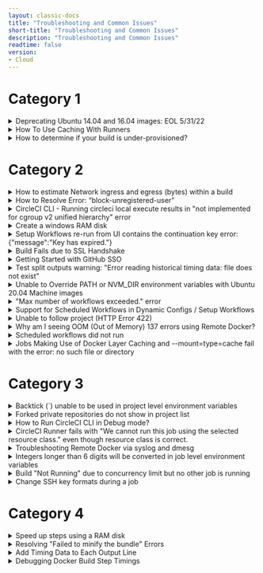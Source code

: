 ```yaml
---
layout: classic-docs
title: "Troubleshooting and Common Issues"
short-title: "Troubleshooting and Common Issues"
description: "Troubleshooting and Common Issues"
readtime: false
version:
- Cloud
---
```


# Category 1

<details markdown=block>

<summary>Deprecating Ubuntu 14.04 and 16.04 images: EOL 5/31/22</summary>

### Applies to: jobs using `machine: true` or specifying a `14.04 ubuntu` Machine image
{:.no_toc}

* **_Note:_** _Ubuntu 16.04 has reached the end of its LTS window as of April 2021 and will no longer be supported by Canonical. As a result, `ubuntu-1604:202104-01` is the final Ubuntu 16.04 image released by CircleCI. We suggest upgrading to the latest Ubuntu 20.04 image for continued releases and support past April 2021._  
    
Please contact [support@circleci.com ](mailto:support@circleci.com)or open a ticket in the [CircleCI Support Center](https://support.circleci.com/hc/en-us/requests/new) with any questions or issues that arise during migration.

If you don’t [specify a machine image](https://circleci.com/docs/2.0/configuration-reference/#available-machine-images), you are using the default image and you’ll need to take action. 

Currently, when using _`machine: true`_  builds are using a _`Ubuntu 14.04`_ image. If you do not specify an image, your build will be using the default image which will be _`Ubuntu 22.04`_ as of 31-May-2022\. This may lead to a breaking change. 

You can tell if you fall into this category if any of your jobs look like this:

```yaml
jobs:
  build:
    machine: true # This is using the default old machine image
    steps:
      - checkout
```

Or it may look like this which is an example of a 14.04 based image:

```yaml
jobs:
  build:
    machine:
      image: circleci/classic:201709-01 # This is a 14.04 based image
    steps:
      - checkout
```

The following options are available, [given the deprecation of older images](https://discuss.circleci.com/t/old-linux-machine-image-remote-docker-deprecation/37572 "https://discuss.circleci.com/t/old-linux-machine-image-remote-docker-deprecation/37572"), **our recommendation is to update your image following our guides:**

* [Migrating from Ubuntu 14.04 to Ubuntu 20.04](https://circleci.com/docs/2.0/images/linux-vm/14.04-to-20.04-migration/)
* [Migrating from Ubuntu 16.04 to Ubuntu 20.04](https://circleci.com/docs/2.0/images/linux-vm/16.04-to-20.04-migration/)

See our documentation update on our [newer machine images.](https://circleci.com/docs/2.0/configuration-reference/#available-machine-images "https://circleci.com/docs/2.0/configuration-reference/#available-machine-images")

### How to Locate Image Use using GitHub Search  
{:.no_toc}

_This does not find executors used via orbs - keep in mind if you are using an older version of an orb, it may have an executor using the Ubuntu 14.04 and 16.04 images_

### How to look for a Ubuntu 16.04 image
{:.no_toc}

`org:CircleCI-Public ubuntu-1604 path:.circleci filename:config.yml`

Replace `CircleCI-Public` with the org that needs to be search. This searches all projects in that orb that mention that image.   

### How to look for an Ubuntu 14.04 images
{:.no_toc}

`org:CircleCI-Public circleci/classic path:.circleci filename:config.yml`

</details>


<details markdown=block>
<summary>How To Use Caching With Runners</summary>

To utilize the caching feature on a runner, the data that needs to be cached should be placed in a common directory such as /tmp/.

When restoring the cache, the data will be restored in the same common folder.

```yaml
job1:
  machine: true
  resource_class: your-namespace/your-resource
  steps:
      - run: echo "sent to job 2" >> /tmp/cache.txt
      - save_cache:
          key: runner-cache-v1
          paths:
            - /tmp/cache.txt
  
job2:
  machine: true
  resource_class: your-namespace/your-resource
  steps:
    - restore_cache:
        keys:
          - runner-cache-v1
    - run: cat /tmp/cache.txt
```

</details>


<details markdown=block>
<summary>How to determine if your build is under-provisioned?</summary>

Each build on CircleCI will be allocated specific vCPUs and memory, based on the [executor type](https://circleci.com/docs/2.0/executor-types/) selected.  
  
We have since [released the Resources tab](https://circleci.com/changelog/#docker-resource-utilization-graphs) on the build UI for builds using the [Docker executor](https://circleci.com/docs/2.0/executor-intro/#docker).  
This will allow developers to understand the CPU and memory utilization profile of their **Docker-executor** builds, especially if they are under-provisioned (or over-provisioned for that matter).  
  
![Under provisioned screenshot]({{site.baseurl }}/assets/img/docs/troubleshooting_images/under_provisioned.png)
  

**Note** that for Docker-executor jobs that [uses multiple images](https://circleci.com/docs/2.0/executor-types/#using-multiple-docker-images), note that this graph accounts for **all of the containers,** not just the primary container.  
In addition, the data points are captured at 15-seconds intervals, so if your job completes before 15 seconds, there would be no data points on the graph then.  
  
You can then provision a larger [resource class](https://circleci.com/docs/2.0/executor-types/#available-docker-resource-classes) to allocate resources accordingly.  
  
</details>

# Category 2

<details markdown=block>
<summary>How to estimate Network ingress and egress (bytes) within a build</summary>

You can view details of your organization's network transfer and storage usage on your Plan > Plan Usage screen. In addition, you can [find out more about how to manage your network and storage costs here](https://circleci.com/docs/2.0/persist-data/#managing-network-and-storage-use).  
  
However, you may like to determine the network transfer (ingress and egress) of a specific build. This may be useful for your team, in order to diagnose which processes in the build may be consuming high network transfer usage for instance.  
  
For Docker-based jobs, we can look at the [networking information, particularly from \`/proc/net/dev\`](https://www.kernel.org/doc/html/latest/filesystems/proc.html#id15), to figure out the network transfer, before and after a specific command.

`cat /proc/net/dev`

Extending on the method above, [here is an example Orb that will calculate the stats to readable format](https://circleci.com/developer/orbs/orb/nanophate/docker-profiling). We can see it in action with an example screenshot below:

![Fig_A.jpg]( {{ site.baseurl }}/assets/img/docs/troubleshooting_images/estimate_network_egress.png)


To illustrate how to use [the \`network\` command of this Orb](https://circleci.com/developer/orbs/orb/nanophate/docker-profiling#commands-network), you can configure your config like this, to see how much bytes are transmitted and received for a \`curl\` request, for example:

```yaml
version: '2.1'
  
orbs:
  profiling: nanophate/docker-profiling@0.3.0
  
jobs:
  build:
    docker:
      - image: cimg/base:stable
  steps:
    - checkout
    - profiling/network
```
  
  
**NOTE:** Your overall **Network Transfer** amount is not representative of your billable usage. Only certain actions will result in network egress, which in turn results in billable usage. For more information, do check out our guide here: <https://circleci.com/docs/2.0/persist-data/#overview-of-storage-and-network-transfer>

</details>

<details markdown=block>
<summary>How to Resolve Error: “block-unregistered-user”</summary>

#### **Overview**
{:.no_toc}

The following issue of having unregistered users spend your organization’s credits through unsanctioned builds can be resolved by enabling a plan usage feature that will disable unregistered users from using credits belonging to your organization.

#### **How to Enable Usage Control**
{:.no_toc}

To disable the ability of unregistered users to trigger builds and save credits you can follow these steps:

1\. Visit the Usage Control tab URL (also available on the left-hand column of the application landing page through the Plan tab): app.circleci.com/settings/plan/\[githubORbitbucket\]/\[OrganizationName\]/usage-controls
  
![Fig_A.jpg]( {{ site.baseurl }}/assets/img/docs/troubleshooting_images/block_unregistered_Fig_A.jpeg)

2\. Toggle on the usage control switch titled “Prevent unregistered user spend”. As noted in the example images below, upon a successful toggle the switch will turn blue.

![Fig_B.jpg]( {{ site.baseurl }}/assets/img/docs/troubleshooting_images/block_unregistered_Fig_B.jpeg)


![Fig_C.jpg]( {{ site.baseurl }}/assets/img/docs/troubleshooting_images/block_unregistered_Fig_C.jpeg)
  
  
#### **How to Confirm Usage Control is Enabled**
{:.no_toc}

Once the Usage Control is enabled the feature is effective immediately. Any GitHub/Bitbucket user who is not associated with your organization’s GitHub/Bitbucket account will be unable to trigger a build moving forward, and thus halts their ability to misuse credits.

Should an unregistered user trigger a build in your organization after the feature has been enabled, a failed build will occur in the Pipelines dashboard. Upon clicking into the job, one will note a message displaying “block-unregistered-user”, as noted in the image below:

![Fig_D.jpg]( {{ site.baseurl }}/assets/img/docs/troubleshooting_images/block_unregistered_Fig_D.jpeg)
  
#### How to Register a User
{:.no_toc}

In order to register a user, they can [sign up for CircleCI](https://circleci.com/signup/) with their respective GitHub or Bitbucket login. If they are part of your organization, they can [follow projects](https://circleci.com/docs/2.0/project-build/#add-projects-page) in order to view build history. 

Once registered they can then be included on the active user list on your Plan Usage page under the Users tab: app.circleci.com/settings/plan/\[githubORbitbucket\]/\[OrganizationName\]/usage

#### How to Turn Off Usage Control
{:.no_toc}

In order to disable the Usage Control and allow unregistered users to trigger builds, one can go into their Usage Controls section in the Plans tab and toggle the switch to an off position as noted in the images below.

Here is a direct link to the Usage Controls section: app.circleci.com/settings/plan/\[githubORbitbucket\]/\[OrganizationName\]/usage-controls

![Fig_C.jpg]( {{ site.baseurl }}/assets/img/docs/troubleshooting_images/block_unregistered_Fig_C.jpeg)

![Fig_B.jpg]( {{ site.baseurl }}/assets/img/docs/troubleshooting_images/block_unregistered_Fig_B.jpeg)

</details>


<details markdown=block>
<summary>CircleCI CLI - Running circleci local execute results in "not implemented for cgroup v2 unified hierarchy" error</summary>

When executing the command `circleci local execute`, you may get the following error if your version of Docker is using cgroupsv2:

Error:
Unexpected environment preparation error: error looking up cgroup: not implemented for cgroup v2 unified hierarchy

At this time, we do not support version 2 of cgroups. Please use cgroupsv1 when running the cli locally.

</details>


<details markdown=block>
<summary>Create a windows RAM disk</summary>

If you would like to create a ramdisk within CircleCI you can use the windows program `imdisk` which can be installed using the [chocolatey package manager](https://chocolatey.org/) which comes preinstalled with the Windows executor.

Below you will find an example config.yml which will install the `imdisk` software and then create a ramdisk within the executor.

The issue is that the ramdisk will not be persistent as it will be removed once the machine is stopped.

```yaml
version: 2.1

orbs:
  win: circleci/windows@2.2.0

jobs:
  build:
    executor:
      name: win/default
      shell: powershell.exe
    steps:
      - checkout
      - run: systeminfo
      - run:
          name: "Install imdisk"
          shell: powershell.exe
          command: |
            choco install imdisk
      - run:
          name: "Imdisk"
          command: |
            imdisk -a -s 512M -m X: -p "/fs:ntfs /q /y"
```

`choco install imdisk` will install the imdisk software.

A breakdown of the `imdisk` command from the config.yml is given below:

* \-a initializes the virtual disk.
* \-s 512M is the size, 512 MegaBytes.  
The full choices are b, k, m, g, t, K, M, G, or T.  
These denote a number of 512-byte blocks, thousand bytes, million bytes, billion bytes, trillion bytes, KB, MB, GB, and TB, respectively.
* \-m X: sets up the mount point a.k.a. the drive letter, X:.
* \-p "fs:ntfs /q /y" formats the drive.  
\-p's parameters are actually for Windows' format program.  
So, if you want the RAM disk in a different filesystem, just change ntfs to fat (FAT16) or fat32 (FAT32).

For more information on `imdisk` please see [this link](https://sourceforge.net/p/imdisk-toolkit/doc/Home/)

</details>


<details markdown=block>
<summary>Setup Workflows re-run from UI contains the continuation key error: {"message":"Key has expired."}</summary>

This error can be encountered if attempted to re-run the [Setup Workflow](https://circleci.com/docs/2.0/dynamic-config/) from the UI.  
  
For security and consistency reasons, continuation is allowed once per pipeline, and only for a certain amount of time after the setup phase started - if you see the the pipeline erroring instead of continuing it, please be aware this to prevent malicious continuing.

</details>


<details markdown=block>
<summary>Build Fails due to SSL Handshake</summary>

On **Tuesday November 16, 2021**, GitHub sunset their DSA SHA256 key. 

Details on this key sunset are here:

<https://docs.github.com/en/authentication/keeping-your-account-and-data-secure/githubs-ssh-key-fingerprints> 

This would cause a custom image that has not updated \`git\` before November 16, 2021 to fail with the following error while attempting to \`checkout\` from GitHub:

Either git or ssh (required by git to clone through SSH) is not installed in the image. Falling back to CircleCI's native git client but the behavior may be different from official git. If this is an issue, please use an image that has official git and ssh installed.
Cloning git repository

error cloning repository: ssh: handshake failed: knownhosts: key mismatch  
  
In this case, it will be necessary to update git on your custom image to utilize one of the recommended keys GitHub lists in the above documentation. 

</details>


<details markdown=block>
<summary>Getting Started with GitHub SSO</summary>

### Enable SSO for SSH Keys and Tokens
{:.no_toc}

To get set up with GitHub SSO, there are a couple of settings a user must configure on their account. Follow the below instructions; failure to do so may cause access issues with some GitHub functionality, such as project [deploy/user SSH keys](https://circleci.com/docs/2.0/gh-bb-integration/#deployment-keys-and-user-keys), ability to initiate pipelines and edit config, etc.

1. Log into GitHub and navigate to your user’s Settings → SSH and GPG keys ([direct link here](https://github.com/settings/keys)).
2. For each key used in one or more protected orgs, **Configure SSO** → **Authorize** the org(s) so that the key can access protected resources:  
![Github SSO screenshot]( {{ site.baseurl }}/assets/img/docs/troubleshooting_images/github_sso.png)

3. These SSH keys should now have access to the protected orgs. No further action within CircleCI is required.

### Enabling SSO for Tokens and Apps
{:.no_toc}

If using GitHub personal access tokens in your CircleCI pipelines, you’ll also need to **Enable SSO** for each token. Follow the same steps as above:

1. Go to Settings → Developer Settings → Personal access tokens
2. Follow the same steps as described above to enable protected org access for these tokens.

### Common Issues
{:.no_toc}

See our support article [here](https://support.circleci.com/hc/en-us/articles/360043002793) for troubleshooting common SSO/SAML-related issues for user GitHub OAuth credentials (used for most interactions with CircleCI, including creating pipelines on new commits).

For troubleshooting issues with GitHub SSH keys and personal access tokens, see the above sections.

</details>


<details markdown=block>
<summary>Test split outputs warning: "Error reading historical timing data: file does not exist"</summary>

`circleci tests split` can output the following warning:

Error reading historical timing data: file does not exist

This can happen for several reasons including, but not limited to:

1. The [job parallelism](https://circleci.com/docs/2.0/configuration-reference/#parallelism) is set to 1\. Parallelism needs to be set to at least 2 to generate and attach historical timing data
2. The test splitting job has not had a successful test run that generated the appropriate JUnit XML or Cucumber JSON formatted test results file
3. The test results files are not stored via [store\_test\_results](https://circleci.com/docs/2.0/collect-test-data/)

</details>


<details markdown=block>
<summary>Unable to Override PATH or NVM_DIR environment variables with Ubuntu 20.04 Machine images</summary>

Ubuntu 20.04 images set `$BASH_ENV` in a way that they can not be overridden via the `environment` parameter.

For example, the following with not change the `$PATH`

```yaml
steps:
  - run:
      environment:
        PATH: /usr/local/bin

jobs:
  build:
    environment:
        PATH: /usr/local/bin
```

To work around this issue, customers can add an export step at the top of the `run` step where the environment variable is used

```yml
- run: |
  export PATH=/usr/local/bin
  # additional commands
```


</details>


<details markdown=block>
<summary>"Max number of workflows exceeded." error</summary>

CircleCI Dynamic Configs, formally known as Setup Workflows, allows for a maximum of 1 workflows in the initial setup workflow. So if \`setup: true\` is set then the following config would be invalid:  
  
```yaml
workflows:
  one:
    jobs:
      - unit-tests
  two:
    jobs:
      - integration-tests
```
  
Customers can work around this by trying to combine both workflows into a single workflow:

```yaml
workflows:
  one:
    jobs:
      - unit-tests
      - inegration-tests
```

**Note**: More than one workflow can be defined within a dynamic config, and the above error can be avoided as long as conditional parameters are set so that only one workflow will be executed.

</details>


<details markdown=block>
<summary>Support for Scheduled Workflows in Dynamic Configs / Setup Workflows</summary>

Scheduled workflows are not currently supported with Dynamic Configs / Setup Workflows

At the moment you can utilize the following as a workaround:

<https://discuss.circleci.com/t/workaround-using-scheduled-workflows-with-dynamic-config/40344>

</details>


<details markdown=block>
<summary>Unable to follow project (HTTP Error 422)</summary>

If when you're **unable to follow a project** and see a pop-up error or if, in some instances, nothing happens.

1. Open your **browser console**.
2. Check if the **following errors** are present:

```
POST https://circleci.com/api/v1.1/project/gh/<yourorganization>/<yourproject>/follow 422 (Unprocessable Entity)
```

_**Note**: In the above error message, `<yourorganization>` will be replaced with your organization name and `<yourproject>` will be replaced by the name of the project you're trying to follow._

```
Uncaught (in promise) Error: {"message":"{\"message\":\"Validation Failed\",\"errors\":[{\"resource\":\"Hook\",\"code\":\"custom\",\"message\":\"Hook already exists on this repository\"}],\"documentation_url\":\"https://docs.github.com/rest/reference/repos#update—a—repository—webhook\"}"}
```

If you do see the above errors, this suggests the presence of multiple CircleCI webhooks in the related repository settings.

**To resolve the issue:**

1. Go to the **"Webhooks"** section of the corresponding **GitHub repository settings** > `https://github.com/<ORG>/<REPO>/settings/hooks`.

2. Delete any additional CircleCI webhook so that only one remains.

_**Important note**: the webhook we're referring to above is the CircleCI webhook in the GitHub repository settings. It is completely distinct from any webhook you configured in the CircleCI UI under Project Settings > Webhooks._

</details>


<details markdown=block>
<summary>Why am I seeing OOM (Out of Memory) 137 errors using Remote Docker?</summary>

You may be using a Docker resource class with a 16GB or higher memory limit. However, be mindful that Remote Docker is not using the resource class resources that you specify.

[Remote Docker containers have a **set limit of 8GB** memory](https://circleci.com/docs/2.0/building-docker-images/#specifications). Any instructions for the Remote Docker will be executed on the remote container with 8GB memory. As such you may hit an `OOM 137` error at 8GB regardless of the resources available to the Docker executor resource class you selected.

You may want to consider using an appropriately sized [machine executor](https://circleci.com/docs/2.0/executor-types/#using-machine) in place of Remote Docker. This way you will have control of the specifications of the executor you wish to build on.
</details>


<details markdown=block>
<summary>Scheduled workflows did not run</summary>

_**Note:** In an effort to provide more flexibility and control we have launched Scheduled Pipelines, with the ability to schedule your pipelines to run via the Project Settings or the API, which you can read more about here:_

_<https://circleci.com/docs/2.0/scheduled-pipelines/>_

### Scheduled workflows no longer running
{:.no_toc}

If you notice that scheduled workflows that were previously triggered according to the schedule specified in your `config.yml` suddenly stopped running, you'll need to check the last **non-scheduled** build attempt on the related branch (triggered by a push, a pull-request or via the CircleCI API).

If that build attempt resulted in a `Build Error` failure due to a `Config Processing Error` (which happens if the configuration file is invalid), **then all currently scheduled workflows will get unscheduled**.

To restore the schedule you'll need to trigger a new build (with a valid configuration file) on the related branch.

### Gap in the scheduled workflows runs
{:.no_toc}

In case you see a gap in the scheduled workflows runs (they stopped running for a period of time, and then started running again), this means that at some point a build was triggered with an invalid configuration file which caused the situation described above.

Then another build was subsequently triggered with a valid configuration file, and the schedule was restored.

</details>


<details markdown=block>
<summary>Jobs Making Use of Docker Layer Caching and --mount=type=cache fail with the error: no such file or directory</summary>

Jobs making use of `--mount=type=cache` running a `docker build` can fail with the following error:

```
failed to solve with frontend dockerfile.v0: failed to solve with frontend gateway.v0: rpc error: code = Unknown desc = failed to build LLB: executor failed running [/bin/sh -c test]: stat /var/lib/docker/overlay2/XXXXXXXXXXXXXXXX: no such file or directory
```

To solve this issue, increment the `id` field. Change:

```
--mount=type=cache,id=v1
```

to:

```
--mount=type=cache,id=v2
```

</details>

# Category 3

<details markdown=block>
<summary>Backtick (`) unable to be used in project level environment variables</summary>

If the value you need to store in an environment variable contains a backtick (i.e. `` ` ``) you will not be able to store it as a [project-level environment variable](https://circleci.com/docs/2.0/env-vars/#setting-an-environment-variable-in-a-project). However, you can store the variable and value instead at either the [context level](https://circleci.com/docs/2.0/env-vars/#setting-an-environment-variable-in-a-context) or within the [job itself](https://circleci.com/docs/2.0/env-vars/#setting-an-environment-variable-in-a-job). One note is that storing it at the job level is not secure and will expose the value within your configuration file.

</details>


<details markdown=block>
<summary>Forked private repositories do not show in project list</summary>

When forking a private repository to another organization, the repository will not show up on the projects list for the downstream organization unless the original organization grants permission.

As a workaround, you can recreate the repository under your organization. However, this will not allow you to pull down new changes from the original repository as it is not a fork.

</details>


<details markdown=block>
<summary>How to Run CircleCI CLI in Debug mode?</summary>

If you use **CircleCI CLI** to build locally and want to troubleshoot, then the `--debug` option could be of big help.

Please check the below example to know how to use the debug option:

**Examples**:

`circleci --debug config validate`

`circleci --debug diagnostic`

For more help, see the documentation here: <https://circleci.com/docs/2.0/local-cli/>

If you have any more questions, please submit a ticket to [Support](https://support.circleci.com/hc/en-us) or write to [support@circleci.com](mailto:support@circleci.com).

</details>


<details markdown=block>
<summary>CircleCI Runner fails with "We cannot run this job using the selected resource class." even though resource class is correct.</summary>

Customers may receive the following error when installing the CircleCI Runner

"We cannot run this job using the selected resource class. Please check your configuration and try again."

If you have verified that the namespace and resource class have been created correctly, the issue may be that the CircleCI Runner is not enabled for your plan.

You can verify that the namespace and resource class have been created correctly with the following command in the CircleCI CLI. Replace "namespace-name" with the name of your namespace. You should see your resource class listed in the response.

`circleci runner resource-class list namespace-name`

You can get in touch with our support team to help debug the issue by submitting a [support ticket](https://support.circleci.com/hc/en-us/requests/new).

</details>


<details markdown=block>
<summary>Troubleshooting Remote Docker via syslog and dmesg</summary>

The following can be added to assist in troubleshooting networking and other issues with Remote Docker. This should be added as the next steps immediately after [setup\_remote\_docker](https://circleci.com/docs/2.0/configuration-reference/#setup%5Fremote%5Fdocker)


```yml
- run:
    background: true
    command: ssh remote-docker "sudo tail -f /var/log/dmesg"
- run:
    background: true
    command: ssh remote-docker "sudo tail -f /var/log/syslog"
```

</details>


<details markdown=block>
<summary>Integers longer than 6 digits will be converted in job level environment variables</summary>

When setting a [job level environment variable](https://circleci.com/docs/2.0/env-vars/#setting-an-environment-variable-in-a-job), if the value is an integer and greater than 6 digits, we will convert it to an exponential number. As an example:

```yaml
version: 2.1

jobs:
  build:
    docker:
      - image: buildpack-deps:trusty
    environment:
      NUMBER: 7777777
```

The above would become instead `7.777777e+06` in the job. The reason for this conversion is how yaml interprets the value being passed. However, this can be avoided in a few different ways.

## Store value as a string
{:.no_toc}

Instead of setting the value as an integer instead set it as a string. So instead of `7777777` set it to `"7777777"` like this:

```yaml
version: 2.1

jobs:
  build:
    docker:
      - image: buildpack-deps:trusty
    environment:
      NUMBER: "7777777"
```

## Set the variable at the project level
{:.no_toc}

Instead of setting the variable in your `config.yml` directly, you can instead [set the variable at the project level](https://circleci.com/docs/2.0/env-vars/#setting-an-environment-variable-in-a-project) to utilize in jobs. This will ensure the value is protected and not automatically converted.

</details>

<details markdown=block>
<summary>Build "Not Running" due to concurrency limit but no other job is running</summary>

### Why is this happening?
{:.no_toc}

If a job is not starting and showing a status "**Not Running**" after you triggered a pipeline, it means that you have reached the **concurrency limit** of your plan.

This is most likely to happen to customers on our [Free Plan](https://circleci.com/pricing/), as they have access to use a single container at any one time (1x concurrency), therefore jobs will queue if that container is already in use.

However, customers on plans with a higher concurrency limit can also encounter this situation.

The delayed start of your job, and the fact it remains in a "Not Running" state before eventually starting, is due to the fact that other jobs are still running when the new job is triggered.

### Check for running SSH jobs
{:.no_toc}

We found that this situation frequently arises due to running SSH jobs; once you navigate away from a running SSH job it won't appear in the pipelines view, so one can assume that no jobs are running at the time.

SSH jobs, along with all jobs in a given project are listed in the "**legacy jobs view**":

`https://app.circleci.com/pipelines/{vcs}/{org}/{project}/jobs`

An SSH job will remain available for an SSH connection for **10 minutes after the job finishes** \- if SSH has not been accessed, then the job will **automatically end after 10 minutes**.

After you SSH into the job, the SSH connection will remain open for **up to two hours**. That's why we advise to always manually cancel SSH jobs after you have finished with them to make sure your build queue is as free as possible.

To do so, please follow instructions outlined in the Support article "[How to see running SSH jobs](https://support.circleci.com/hc/en-us/articles/360047125652-How-to-see-running-SSH-jobs)".

</details>


<details markdown=block>
<summary>Change SSH key formats during a job</summary>

Some tools can have issues with the newer key formats generated and used by CircleCI. In these situations it can be helpful to change the key format within the VM so that. older tools can communicate using them. For example, [JGit+JSch can fail](https://clojure.atlassian.net/browse/TDEPS-91?page=com.atlassian.jira.plugin.system.issuetabpanels%3Aall-tabpanel) on CircleCI when using the newer OpenSSH keys created by default. 

Using ssh-keygen, we can modify the key at run time to a RSA format.   
  
**ssh-keygen -p -f \~/.ssh/id\_rsa -m pem -q -N ""** 
  
This will reformat the key, and it can successfully be used for authentication.

</details>

# Category 4

<details markdown=block>
<summary>Speed up steps using a RAM disk</summary>

Tasks which are heavily dependent on disk IO can be sped up by performing those operations in memory, and avoiding the disk. This is especially true if you're using the Docker executor on CircleCI, and we have an in depth [blog post here](https://circleci.com/blog/the-issue-of-speed-and-determinism-in-ci/) about the issue.

### Docker Executor
{:.no_toc}

On the docker executor we have enabled an available RAM disk by default which you can use to dramatically increase step speeds. This is highly encouraged for steps like cache/workspace restores. You can read about configuring it [in our docs here](https://circleci.com/docs/2.0/executor-types/#ram-disks).

The short version is that you have access to a special directory, **/mnt/ramdisk**, which acts as any other directory. Files stored here will use the machines assigned resource class memory. For instance, you can set your entire working directory to be stored in memory with **working\_directory: /mnt/ramdisk** in your job configuration.

### Other executors  
{:.no_toc}

The RAM disk is not configured by default on other executors. It's less likely that you'll need it because they operate as isolated VMs, and avoid the issues outlined in the blog post mentioned above. You may still find that a RAM disk offer performance benefits over utilizing the hard disk. In other executors (Machine, MacOS, etc) you have far more control over the environment, so it's possible to configure a RAM disk yourself. Using instructions such as [this stack exchange answer](https://unix.stackexchange.com/questions/66329/creating-a-ram-disk-on-linux) for Linux based systems

#### Windows  
{:.no_toc}

To configure a RAM disk on windows please see our guide [linked here](https://support.circleci.com/hc/en-us/articles/4411520952091)

</details>


<details markdown=block>
<summary>Resolving "Failed to minify the bundle" Errors</summary>

The following error message is usually related to running out of memory during a job:

```
Failed to minify the bundle. Error: static/js/12.fb78ba11.chunk.js from Terser
Error: Call retries were exceeded
```

Webpack4 starts using `terser-webpack-plugin` to minify your JavaScript as default. The default parallel option in `terser-webpack-plugin` is set to the number of CPUs `(os.cpus().length - 1)`. It means the function references the actual VM's CPU count, and it's a bigger number of CPUs than the docker executor has. Therefore, Webpack will make more workers than the vCPU counts, and it causes this error.

  
To work around this, you will need to specify the parallel option to set to the same number as the vCPUs. For example:

```javascript
const TerserPlugin = require('terser-webpack-plugin');

module.exports = {
  optimization: {
    minimizer: [
      new TerserPlugin({
        parallel: 2,
      }),
    ],
  }
};

```

More information about this can be found at the links below:

<https://webpack.js.org/configuration/optimization/#optimizationminimizer>  
<https://webpack.js.org/plugins/terser-webpack-plugin/#parallel>

Also, if your project is created by [create-react-app](https://github.com/facebook/create-react-app), it needs to use \`eject\` or \`react-app-rewired\` to update webpack configuration.

If it doesn't solve the problem, there are a couple of options you can try:

* Increase the [resource class](https://circleci.com/docs/2.0/configuration-reference/#docker-executor) in use to provide more memory to the job
* [Adjust the "max\_old\_space\_size" for NodeJS to a suitable value](https://support.circleci.com/hc/en-us/articles/360009208393-How-can-I-increase-the-max-memory-for-Node-). For example, if you are using the medium resource class with 4GB of memory, then set this to 3GB.

For additional visibility on memory usage issues, consider [logging the maximum memory usage](https://support.circleci.com/hc/en-us/articles/360043994872-How-to-record-a-job-s-memory-usage) for the job.

</details>


<details markdown=block>
<summary>Add Timing Data to Each Output Line</summary>

Debugging where jobs spend most of their time can be useful to help optimise your pipeline, along with debugging spikes in job completion time.

Generally, logging timing data is up to the command that is being run at the time, but we can manually add this by using some bash scripting.

See the below example for how you can achieve this:

`- run: example_command | while read line ; do echo "$(date +"%T") > $line" ; done ;`

This will provide and output along the following lines:

```
21:15:46 > Some Output Line 1
21:16:12 > Some Output Line 2
21:17:41 > Some Output Line 3
```

The format of the timing data is in HH:MM:SS which provides granular information that will help in tracking down steps that are taking longer than expected.

</details>


<details markdown=block>
<summary>Debugging Docker Build Step Timings</summary>

When building a Docker image, depending on how large your Dockerfile is, a lot of commands are run sequentially during the build process. If you are running these often, you may have an idea of the average build time and when the build time deviates from this it can be difficult to find where this time is being lost as Docker does not provide timing information in the output.

This can be solved by piping the docker build output to bash line-by-line and pre-pending the time by using the date command:

- `run: docker build . | while read line ; do echo "$(date +"%T") > $line" ; done ;`

This will provide and output along the following lines:

```
21:15:46 > Status: Downloaded newer image for cimg/base:2020.11
21:15:46 > ---> 2b62242a26ae
21:15:46 > Step 2/14 : LABEL maintainer "CircleCI <circleci@example.com>"
21:15:47 > ---> Running in b829a27594ae
21:15:47 > ---> f0d09345055e
21:15:47 > Removing intermediate container b829a27594ae
```

The format of the timing data is in HH:MM:SS which provides granular information that will help in tracking down steps that are taking longer than expected.

</details>
